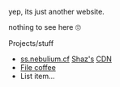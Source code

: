 yep, its just another website.


nothing to see here 🙄

<h>
  
  Projects/stuff
  
  
  <h>
  
<ul>
  <li><a href="https://ss.nebulium.cf">ss.nebulium.cf</a> <a href="https://shaz.sexy"> Shaz's</a> <a href="https://getsharex.com" ShareX </a> CDN</li>
	<li><a href="https://file.coffee"> File coffee</a></li>
	<li>List item...</li>
</ul>
